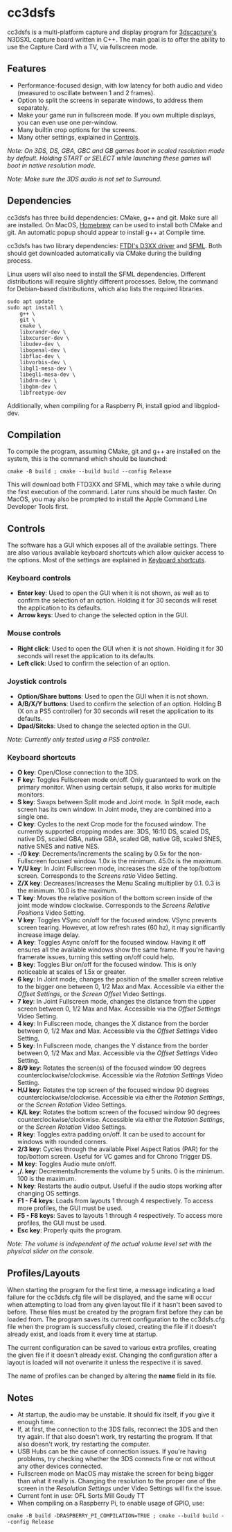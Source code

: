# cc3dsfs

cc3dsfs is a multi-platform capture and display program for [3dscapture's](https://3dscapture.com/) N3DSXL capture board written in C++.
The main goal is to offer the ability to use the Capture Card with a TV, via fullscreen mode.

## Features

- Performance-focused design, with low latency for both audio and video (measured to oscillate between 1 and 2 frames).
- Option to split the screens in separate windows, to address them separately.
- Make your game run in fullscreen mode. If you own multiple displays, you can even use one per-window.
- Many builtin crop options for the screens.
- Many other settings, explained in [Controls](#Controls).

_Note: On 3DS, DS, GBA, GBC and GB games boot in scaled resolution mode by default. Holding START or SELECT while launching these games will boot in native resolution mode._

_Note: Make sure the 3DS audio is not set to Surround._

## Dependencies

cc3dsfs has three build dependencies: CMake, g++ and git.
Make sure all are installed.
On MacOS, [Homebrew](https://brew.sh/) can be used to install both CMake and git. An automatic popup should appear to install g++ at Compile time.

cc3dsfs has two library dependencies: [FTDI's D3XX driver](https://ftdichip.com/drivers/d3xx-drivers/) and [SFML](https://www.sfml-dev.org/).
Both should get downloaded automatically via CMake during the building process.

Linux users will also need to install the SFML dependencies. Different distributions will require slightly different processes.
Below, the command for Debian-based distributions, which also lists the required libraries.

```
sudo apt update
sudo apt install \
    g++ \
    git \
    cmake \
    libxrandr-dev \
    libxcursor-dev \
    libudev-dev \
    libopenal-dev \
    libflac-dev \
    libvorbis-dev \
    libgl1-mesa-dev \
    libegl1-mesa-dev \
    libdrm-dev \
    libgbm-dev \
    libfreetype-dev
```

Additionally, when compiling for a Raspberry Pi, install gpiod and libgpiod-dev.

## Compilation

To compile the program, assuming CMake, git and g++ are installed on the system, this is the command which should be launched:

```
cmake -B build ; cmake --build build --config Release
```

This will download both FTD3XX and SFML, which may take a while during the first execution of the command. Later runs should be much faster.
On MacOS, you may also be prompted to install the Apple Command Line Developer Tools first.

## Controls

The software has a GUI which exposes all of the available settings. There are also various available keyboard shortcuts which allow quicker access to the options.
Most of the settings are explained in [Keyboard shortcuts](#Keyboard-shortcuts).

### Keyboard controls
- __Enter key__: Used to open the GUI when it is not shown, as well as to confirm the selection of an option. Holding it for 30 seconds will reset the application to its defaults.
- __Arrow keys__: Used to change the selected option in the GUI.

### Mouse controls
- __Right click__: Used to open the GUI when it is not shown. Holding it for 30 seconds will reset the application to its defaults.
- __Left click__: Used to confirm the selection of an option.

### Joystick controls
- __Option/Share buttons__: Used to open the GUI when it is not shown.
- __A/B/X/Y buttons__: Used to confirm the selection of an option. Holding B (X on a PS5 controller) for 30 seconds will reset the application to its defaults.
- __Dpad/Sitcks__: Used to change the selected option in the GUI.

_Note: Currently only tested using a PS5 controller._

### Keyboard shortcuts
- __O key__: Open/Close connection to the 3DS.
- __F key__: Toggles Fullscreen mode on/off. Only guaranteed to work on the primary monitor. When using certain setups, it also works for multiple monitors.
- __S key__: Swaps between Split mode and Joint mode. In Split mode, each screen has its own window. In Joint mode, they are combined into a single one.
- __C key__: Cycles to the next Crop mode for the focused window. The currently supported cropping modes are: 3DS, 16:10 DS, scaled DS, native DS, scaled GBA, native GBA, scaled GB, native GB, scaled SNES, native SNES and native NES.
- __-/0 key__: Decrements/Increments the scaling by 0.5x for the non-Fullscreen focused window. 1.0x is the minimum. 45.0x is the maximum.
- __Y/U key__: In Joint Fullscreen mode, increases the size of the top/bottom screen. Corresponds to the _Screens ratio_ Video Setting.
- __Z/X key__: Decreases/Increases the Menu Scaling multiplier by 0.1. 0.3 is the minimum. 10.0 is the maximum.
- __T key__: Moves the relative position of the bottom screen inside of the joint mode window clockwise. Corresponds to the _Screens Relative Positions_ Video Setting.
- __V key__: Toggles VSync on/off for the focused window. VSync prevents screen tearing. However, at low refresh rates (60 hz), it may significantly increase image delay.
- __A key__: Toggles Async on/off for the focused window. Having it off ensures all the available windows show the same frame. If you're having framerate issues, turning this setting on/off could help.
- __B key__: Toggles Blur on/off for the focused window. This is only noticeable at scales of 1.5x or greater.
- __6 key__: In Joint mode, changes the position of the smaller screen relative to the bigger one between 0, 1/2 Max and Max. Accessible via either the _Offset Settings_, or the _Screen Offset_ Video Settings.
- __7 key__: In Joint Fullscreen mode, changes the distance from the upper screen between 0, 1/2 Max and Max. Accessible via the _Offset Settings_ Video Setting.
- __4 key__: In Fullscreen mode, changes the X distance from the border between 0, 1/2 Max and Max. Accessible via the _Offset Settings_ Video Setting.
- __5 key__: In Fullscreen mode, changes the Y distance from the border between 0, 1/2 Max and Max. Accessible via the _Offset Settings_ Video Setting.
- __8/9 key__: Rotates the screen(s) of the focused window 90 degrees counterclockwise/clockwise. Accessible via the _Rotation Settings_ Video Setting.
- __H/J key__: Rotates the top screen of the focused window 90 degrees counterclockwise/clockwise. Accessible via either the _Rotation Settings_, or the _Screen Rotation_ Video Settings.
- __K/L key__: Rotates the bottom screen of the focused window 90 degrees counterclockwise/clockwise. Accessible via either the _Rotation Settings_, or the _Screen Rotation_ Video Settings.
- __R key__: Toggles extra padding on/off. It can be used to account for windows with rounded corners.
- __2/3 key__: Cycles through the available Pixel Aspect Ratios (PAR) for the top/bottom screen. Useful for VC games and for Chrono Trigger DS.
- __M key__: Toggles Audio mute on/off.
- __,/. key__: Decrements/Increments the volume by 5 units. 0 is the minimum. 100 is the maximum.
- __N key__: Restarts the audio output. Useful if the audio stops working after changing OS settings.
- __F1 - F4 keys__: Loads from layouts 1 through 4 respectively. To access more profiles, the GUI must be used.
- __F5 - F8 keys__: Saves to layouts 1 through 4 respectively. To access more profiles, the GUI must be used.
- __Esc key__: Properly quits the program.

_Note: The volume is independent of the actual volume level set with the physical slider on the console._

## Profiles/Layouts

When starting the program for the first time, a message indicating a load failure for the cc3dsfs.cfg file will be displayed, and the same will occur when attempting to load from any given layout file if it hasn't been saved to before. These files must be created by the program first before they can be loaded from. The program saves its current configuration to the cc3dsfs.cfg file when the program is successfully closed, creating the file if it doesn't already exist, and loads from it every time at startup.

The current configuration can be saved to various extra profiles, creating the given file if it doesn't already exist. Changing the configuration after a layout is loaded will not overwrite it unless the respective it is saved.

The name of profiles can be changed by altering the __name__ field in its file.

## Notes

- At startup, the audio may be unstable. It should fix itself, if you give it enough time.
- If, at first, the connection to the 3DS fails, reconnect the 3DS and then try again. If that also doesn't work, try restarting the program. If that also doesn't work, try restarting the computer.
- USB Hubs can be the cause of connection issues. If you're having problems, try checking whether the 3DS connects fine or not without any other devices connected.
- Fullscreen mode on MacOS may mistake the screen for being bigger than what it really is. Changing the resolution to the proper one of the screen in the _Resolution Settings_ under Video Settings will fix the issue.
- Current font in use: OFL Sorts Mill Goudy TT
- When compiling on a Raspberry Pi, to enable usage of GPIO, use: 
```
cmake -B build -DRASPBERRY_PI_COMPILATION=TRUE ; cmake --build build --config Release
```

